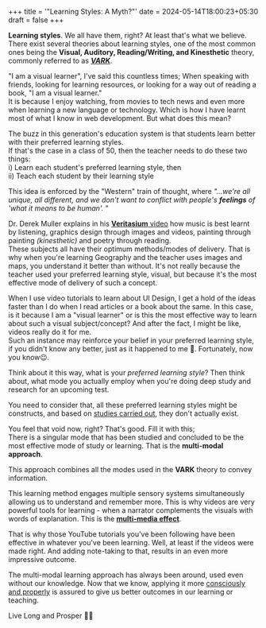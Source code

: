 +++
title = '"Learning Styles: A Myth?"'
date = 2024-05-14T18:00:23+05:30
draft = false
+++

**Learning styles**. We all have them, right? At least that's what we believe.  
There exist several theories about learning styles, one of the most common ones being the **Visual, Auditory, Reading/Writing, and Kinesthetic** theory, commonly referred to as ***[VARK](https://vark-learn.com/)***. 

"I am a visual learner", I've said this countless times; When speaking with friends, looking for learning resources, or looking for a way out of reading a book, "I am a visual learner."  
It is because I enjoy watching, from movies to tech news and even more when learning a new language or technology. Which is how I have learnt most of what I know in web development. But what does this mean?

The buzz in this generation's education system is that students learn better with their preferred learning styles.  
If that's the case in a class of 50, then the teacher needs to do these two things:  
  i) Learn each student's preferred learning style, then  
  ii) Teach each student by their learning style

This idea is enforced by the "Western" train of thought, where *"...we're all unique, all different, and we don't want to conflict with people's ***feelings*** of 'what it means to be human'.* "  

Dr. Derek Muller explains in his [**Veritasium** video](https://youtu.be/rhgwIhB58PA?si=o_s-lyjLLgASXLa2) how music is best learnt by listening, graphics design through images and videos, painting through painting _(kinesthetic)_ and poetry through reading.  
These subjects all have their optimum methods/modes of delivery. That is why when you're learning Geography and the teacher uses images and maps, you understand it better than without. It's not really because the teacher used your preferred learning style, visual, but because it's the most effective mode of delivery of such a concept.  

When I use video tutorials to learn about UI Design, I get a hold of the ideas faster than I do when I read articles or a book about the same. In this case, is it because I am a "visual learner" or is this the most effective way to learn about such a visual subject/concept? And after the fact, I might be like, videos really do it for me.  
Such an instance may reinforce your belief in your preferred learning style, if you didn't know any better, just as it happened to me 😬. Fortunately, now you know😉.

Think about it this way, what is your *preferred learning style*? Then think about, what mode you actually employ when you're doing deep study and research for an upcoming test.

You need to consider that, all these preferred learning styles might be constructs, and based on [studies carried out](https://www.go1.com/blog/myth-learning-styles), they don't actually exist. 

You feel that void now, right? That's good. Fill it with this;  
There is a singular mode that has been studied and concluded to be the most effective mode of study or learning. That is the **multi-modal approach**.

This approach combines all the modes used in the **VARK** theory to convey information.

This learning method engages multiple sensory systems simultaneously allowing us to understand and remember more. This is why videos are very powerful tools for learning - when a narrator complements the visuals with words of explanation. This is the **[multi-media effect](https://www.linkedin.com/advice/1/how-do-you-balance-cognitive-load-multimedia-effect#what-is-the-multimedia-effect?)**.

That is why those YouTube tutorials you've been following have been effective in whatever you've been learning. Well, at least if the videos were made right. And adding note-taking to that, results in an even more impressive outcome.  

The multi-modal learning approach has always been around, used even without our knowledge. Now that we know, applying it more [consciously and properly](https://www.workramp.com/blog/multimodal-learning/) is assured to give us better outcomes in our learning or teaching. 

Live Long and Prosper 🖖🏾
